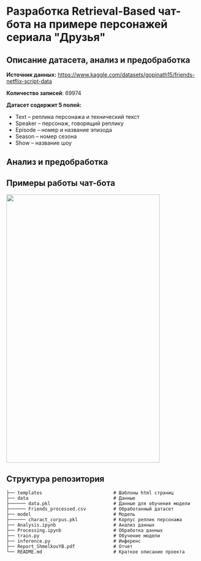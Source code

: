 # Разработка Retrieval-Based чат-бота на примере персонажей сериала "Друзья"

## Описание датасета, анализ и предобработка

**Источник данных:** https://www.kaggle.com/datasets/gopinath15/friends-netflix-script-data 

**Количество записей**: 69974

**Датасет содержит 5 полей:**

* Text – реплика персонажа и технический текст
* Speaker – персонаж, говорящий реплику
* Episode – номер и название эпизода
* Season – номер сезона
* Show – название шоу


## Анализ и предобработка


## Примеры работы чат-бота

<img src="./resources/Example.jpg" width="400" height="700"/>

## Структура репозитория
    ├── templates                          # Шаблоны html страниц
    ├── data                               # Данные
    ├────── data.pkl                       # Данные для обучения модели
    ├────── Friends_processed.csv          # Обработанный датасет
    ├── model                              # Модель
    ├────── charact_corpus.pkl             # Корпус реплик персонажа
    ├── Analysis.ipynb                     # Анализ данных
    ├── Processing.ipynb                   # Обработка данных
    ├── train.py                           # Обучение модели
    ├── inference.py                       # Инференс
    ├── Report_ShmelkovYB.pdf              # Отчет
    └── README.md                          # Краткое описание проекта
